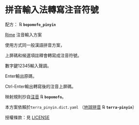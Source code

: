 # 拼音輸入法轉寫注音符號

配方： ℞ **`bopomofo_pinyin`**

[Rime](https://rime.im) 注音輸入方案

使用方式同一般漢語拼音方案，

上屏碼和候選項註釋會轉寫成注音符號。

數字鍵12345輸入聲調。

Enter輸出原碼，

Ctrl-Enter輸出轉寫後的注音上屏碼。

映射規則抄自[注音](https://github.com/rime/rime-bopomofo) ℞ **`bopomofo`**。

本方案依賴於`terra_pinyin.dict.yaml` （[地球拼音](https://github.com/rime/rime-terra-pinyin) ℞ **`terra-pinyin`**）

授權條款：見 [LICENSE](LICENSE)
